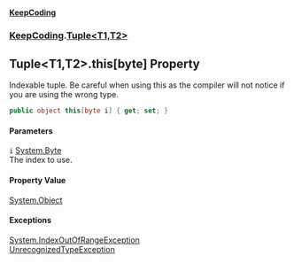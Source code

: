 #### [KeepCoding](index.md 'index')
### [KeepCoding](KeepCoding.md 'KeepCoding').[Tuple&lt;T1,T2&gt;](KeepCoding_Tuple_T1_T2_.md 'KeepCoding.Tuple&lt;T1,T2&gt;')
## Tuple&lt;T1,T2&gt;.this[byte] Property
Indexable tuple. Be careful when using this as the compiler will not notice if you are using the wrong type.  
```csharp
public object this[byte i] { get; set; }
```
#### Parameters
<a name='KeepCoding_Tuple_T1_T2__this_byte__i'></a>
`i` [System.Byte](https://docs.microsoft.com/en-us/dotnet/api/System.Byte 'System.Byte')  
The index to use.
  
#### Property Value
[System.Object](https://docs.microsoft.com/en-us/dotnet/api/System.Object 'System.Object')
#### Exceptions
[System.IndexOutOfRangeException](https://docs.microsoft.com/en-us/dotnet/api/System.IndexOutOfRangeException 'System.IndexOutOfRangeException')  
[UnrecognizedTypeException](KeepCoding_Internal_UnrecognizedTypeException.md 'KeepCoding.Internal.UnrecognizedTypeException')  

